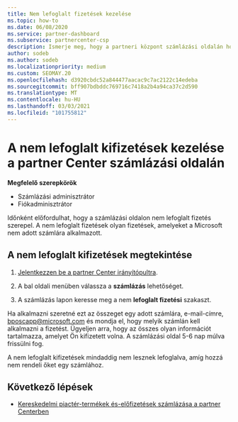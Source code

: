 ```yaml
---
title: Nem lefoglalt fizetések kezelése
ms.topic: how-to
ms.date: 06/08/2020
ms.service: partner-dashboard
ms.subservice: partnercenter-csp
description: Ismerje meg, hogy a partneri központ számlázási oldalán hogyan jelenik meg a nem lefoglalt fizetések. Ismerje meg, hogyan alkalmazhatja őket a számlákon.
author: sodeb
ms.author: sodeb
ms.localizationpriority: medium
ms.custom: SEOMAY.20
ms.openlocfilehash: d3920cbdc52a844477aacac9c7ac2122c14edeba
ms.sourcegitcommit: bff907bdbddc769716c7418a2b4a94ca37c2d590
ms.translationtype: MT
ms.contentlocale: hu-HU
ms.lasthandoff: 03/03/2021
ms.locfileid: "101755812"
---
```

# <a name="manage-unallocated-payments-on-your-partner-center-billing-page"></a>A nem lefoglalt kifizetések kezelése a partner Center számlázási oldalán

**Megfelelő szerepkörök**

- Számlázási adminisztrátor
- Fiókadminisztrátor

Időnként előfordulhat, hogy a számlázási oldalon nem lefoglalt fizetés szerepel. A nem lefoglalt fizetések olyan fizetések, amelyeket a Microsoft nem adott számlára alkalmazott.

## <a name="to-view-your-unallocated-payments"></a>A nem lefoglalt kifizetések megtekintése

1. [Jelentkezzen be a partner Center irányítópultra](https://partner.microsoft.com/dashboard/home).

2. A bal oldali menüben válassza a **számlázás** lehetőséget.

3. A számlázás lapon keresse meg a nem **lefoglalt fizetési** szakaszt. 

Ha alkalmazni szeretné ezt az összeget egy adott számlára, e-mail-címre, bposcapp@microsoft.com és mondja el, hogy melyik számlán kell alkalmazni a fizetést. Ügyeljen arra, hogy az összes olyan információt tartalmazza, amelyet Ön kifizetett volna. A számlázási oldal 5-6 nap múlva frissülni fog. 

A nem lefoglalt kifizetések mindaddig nem lesznek lefoglalva, amíg hozzá nem rendeli őket egy számlához. 

## <a name="next-steps"></a>Következő lépések

- [Kereskedelmi piactér-termékek és-előfizetések számlázása a partner Centerben](csp-commercial-marketplace-billing.md)